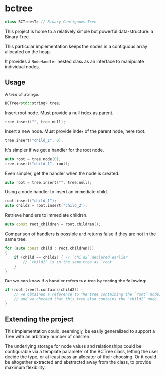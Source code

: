 # bctree


```cpp
class BCTree<T> // Binary Contiguous Tree
```


This project is home to a relatively simple but powerful data-structure: a Binary Tree.

This particular implementation keeps the nodes in a contiguous array allocated on the heap.

It provides a `NodeHandler` nested class as an interface to manipulate individual nodes.


## Usage

A tree of strings.
```cpp
BCTree<std::string> tree;
```

Insert root node. Must provide a null index as parent.
```cpp
tree.insert("", tree.null);
```

Insert a new node. Must provide index of the parent node, here root.
```cpp
tree.insert("child_1", 0);
```

It's simpler if we get a handler for the root node.
```cpp
auto root = tree.node(0);
tree.insert("child_1", root);
```

Even simpler, get the handler when the node is created.
```cpp
auto root = tree.insert("", tree.null);
```

Using a node handler to insert an immediate child.
```cpp
root.insert("child_1");
auto child2 = root.insert("child_2");
```

Retrieve handlers to immediate children.
```cpp
auto const root_children = root.children();
```

Comparison of handlers is possible and returns false if they are not in the same tree.
```cpp
for (auto const child : root.children())
{
    if (child == child2) { // `child2` declared earlier
        // `child2` is in the same tree as `root`
    }
}
```

But we can know if a handler refers to a tree by testing the following:
```cpp
if (root.tree().contains(child2)) {
    // we obtained a reference to the tree containing the `root` node,
    // and we checked that this tree also contains the `child2` node.
}
```


## Extending the project

This implementation could, seemingly, be easily generalized to support a Tree with an arbitrary number of children.

The underlying storage for node values and relationships could be configurable via a template parameter of the BCTree class, letting the user decide the type, or at least pass an allocator of their choosing. Or it could be altogether extracted and abstracted away from the class, to provide maximum flexibility.
